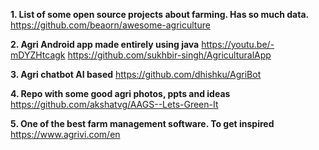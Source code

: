 **1. List of some open source projects about farming. Has so much data.**
https://github.com/beaorn/awesome-agriculture 


**2. Agri Android app made entirely using java**
https://youtu.be/-mDYZHtcagk
https://github.com/sukhbir-singh/AgriculturalApp


**3. Agri chatbot AI based**
https://github.com/dhishku/AgriBot


**4. Repo with some good agri photos, ppts and ideas**
https://github.com/akshatvg/AAGS--Lets-Green-It


**5. One of the best farm management software. To get inspired**
https://www.agrivi.com/en
